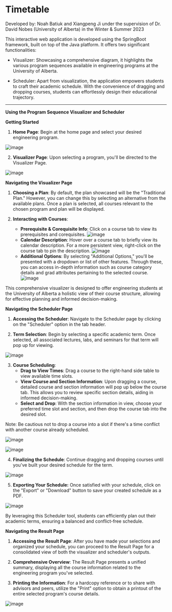 # Timetable

Developed by: Noah Batiuk and Xiangpeng Ji under the supervision of Dr. David Nobes (University of Alberta) in the Winter & Summer 2023

This interactive web application is developed using the SpringBoot framework, built on top of the Java platform. It offers two significant functionalities:

+ Visualizer: Showcasing a comprehensive diagram, it highlights the various program sequences available in engineering programs at the University of Alberta.

+ Scheduler: Apart from visualization, the application empowers students to craft their academic schedule. With the convenience of dragging and dropping courses, students can effortlessly design their educational trajectory.
___

**Using the Program Sequence Visualizer and Scheduler**

**Getting Started**

1. **Home Page**: Begin at the home page and select your desired engineering program.

![image](https://github.com/xiangpen-1412/Timetable/assets/123021355/80bd4c1b-07b8-4eec-b429-e268d8e1f0ea)

2. **Visualizer Page**: Upon selecting a program, you'll be directed to the Visualizer Page.

![image](https://github.com/xiangpen-1412/Timetable/assets/123021355/e9ff7266-c440-447b-bd34-3e5f7bd6406d)

**Navigating the Visualizer Page**

1. **Choosing a Plan**: By default, the plan showcased will be the "Traditional Plan." However, you can change this by selecting an alternative from the available plans. Once a plan is selected, all courses relevant to the chosen program and plan will be displayed.

2. **Interacting with Courses**:
   + **Prerequisite & Corequisite Info**: Click on a course tab to view its prerequisites and corequisites.
     ![image](https://github.com/xiangpen-1412/Timetable/assets/123021355/1b150bfd-6c61-4f42-9565-86e0b55feb2c)
   + **Calendar Description**: Hover over a course tab to briefly view its calendar description. For a more persistent view, right-click on the course tab to pin the description.
     ![image](https://github.com/xiangpen-1412/Timetable/assets/123021355/ed5bf993-fdbf-467e-8466-962adb427477)
   + **Additional Options**: By selecting "Additional Options," you'll be presented with a dropdown or list of other features. Through these, you can access in-depth information such as course category details and grad attributes pertaining to the selected course.
     ![image](https://github.com/xiangpen-1412/Timetable/assets/123021355/6ac4fff4-fe68-4516-8146-0549b0cb785b)

This comprehensive visualizer is designed to offer engineering students at the University of Alberta a holistic view of their course structure, allowing for effective planning and informed decision-making.

**Navigating the Scheduler Page**

1. **Accessing the Scheduler**: Navigate to the Scheduler page by clicking on the "Scheduler" option in the tab header.

2. **Term Selection**: Begin by selecting a specific academic term. Once selected, all associated lectures, labs, and seminars for that term will pop up for viewing.

![image](https://github.com/xiangpen-1412/Timetable/assets/123021355/faa04d2b-6fa8-4288-acc6-c2baf126cd02)

3. **Course Scheduling**:
   + **Drag to View Times**: Drag a course to the right-hand side table to view available time slots.
   + **View Course and Section Information**: Upon dragging a course, detailed course and section information will pop up below the course tab. This allows you to review specific section details, aiding in informed decision-making.
   + **Select and Drop**: With the section information in view, choose your preferred time slot and section, and then drop the course tab into the desired slot.
   
Note: Be cautious not to drop a course into a slot if there's a time conflict with another course already scheduled.

![image](https://github.com/xiangpen-1412/Timetable/assets/123021355/bcdcab8e-0ef0-4220-b5a3-2fd275d7dc23)

![image](https://github.com/xiangpen-1412/Timetable/assets/123021355/8ea84208-b618-49d4-83c4-2b8f1a0f8ea3)

4. **Finalizing the Schedule**: Continue dragging and dropping courses until you've built your desired schedule for the term.

![image](https://github.com/xiangpen-1412/Timetable/assets/123021355/d3e097a4-8c42-49a8-9d6e-f5f6de1e287e)

5. **Exporting Your Schedule:** Once satisfied with your schedule, click on the "Export" or "Download" button to save your created schedule as a PDF.

![image](https://github.com/xiangpen-1412/Timetable/assets/123021355/46ac588d-cda7-4ad8-b4cd-f6dc4e887a4a)

By leveraging this Scheduler tool, students can efficiently plan out their academic terms, ensuring a balanced and conflict-free schedule.

**Navigating the Result Page**

1. **Accessing the Result Page**: After you have made your selections and organized your schedule, you can proceed to the Result Page for a consolidated view of both the visualizer and scheduler's outputs.

2. **Comprehensive Overview**: The Result Page presents a unified summary, displaying all the course information related to the engineering program you've selected.

3. **Printing the Information**: For a hardcopy reference or to share with advisors and peers, utilize the "Print" option to obtain a printout of the entire selected program's course details.

![image](https://github.com/xiangpen-1412/Timetable/assets/123021355/c890074e-1ecc-4f5f-bf47-970161b39750)
